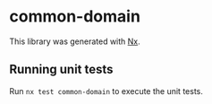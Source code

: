 # common-domain

This library was generated with [Nx](https://nx.dev).

## Running unit tests

Run `nx test common-domain` to execute the unit tests.

